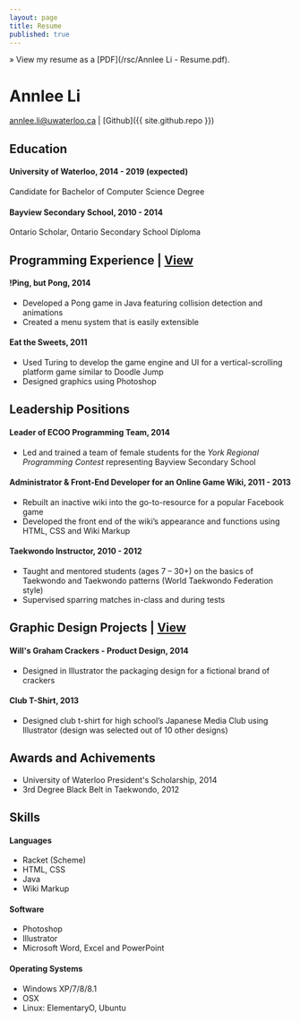 ```yaml
---
layout: page
title: Resume
published: true
---
```


&raquo; View my resume as a [PDF](/rsc/Annlee Li - Resume.pdf).

# Annlee Li
<a href="mailto:annlee.li@uwaterloo.ca">annlee.li@uwaterloo.ca</a> | 
[Github]({{ site.github.repo }})

## Education
#### University of Waterloo, 2014 - 2019 (expected)
Candidate for Bachelor of Computer Science Degree

#### Bayview Secondary School, 2010 - 2014
Ontario Scholar, Ontario Secondary School Diploma

## Programming Experience | [View](/portfolio/#programs)
#### !Ping, but Pong, 2014
- Developed a Pong game in Java featuring collision detection and animations
- Created a menu system that is easily extensible 

#### Eat the Sweets, 2011
- Used Turing to develop the game engine and UI for a vertical-scrolling platform game similar to Doodle Jump
- Designed graphics using Photoshop

## Leadership Positions
#### Leader of ECOO Programming Team, 2014
- Led and trained a team of female students for the _York Regional Programming Contest_ representing Bayview Secondary School

#### Administrator & Front-End Developer for an Online Game Wiki, 2011 - 2013
- Rebuilt an inactive wiki into the go-to-resource for a popular Facebook game
- Developed the front end of the wiki’s appearance and functions using HTML, CSS and Wiki Markup 

#### Taekwondo Instructor, 2010 - 2012
- Taught and mentored students (ages 7 – 30+) on the basics of Taekwondo and Taekwondo patterns (World Taekwondo Federation style)
- Supervised sparring matches in-class and during tests

## Graphic Design Projects | [View](/portfolio/#graphics)
#### Will's Graham Crackers - Product Design, 2014
- Designed in Illustrator the packaging design for a fictional brand of crackers

#### Club T-Shirt, 2013
- Designed club t-shirt for high school’s Japanese Media Club using Illustrator (design was selected out of 10 other designs)

## Awards and Achivements
- University of Waterloo President's Scholarship, 2014
- 3rd Degree Black Belt in Taekwondo, 2012

## Skills
#### Languages
- Racket (Scheme)
- HTML, CSS
- Java
- Wiki Markup

#### Software
- Photoshop
- Illustrator
- Microsoft Word, Excel and PowerPoint

#### Operating Systems
- Windows XP/7/8/8.1
- OSX 
- Linux: ElementaryO, Ubuntu